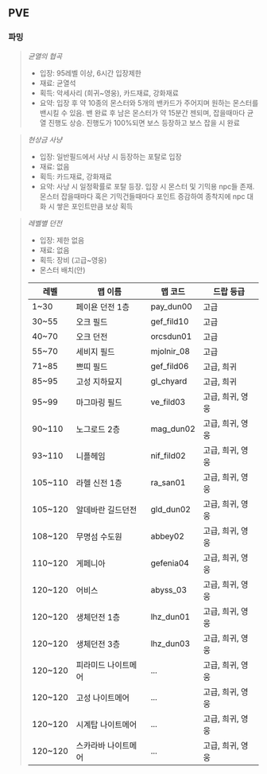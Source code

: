 ## PVE



### 파밍

> *균열의 협곡*
> - 입장: 95레벨 이상, 6시간 입장제한
> - 재료: 균열석
> - 획득: 악세사리 (희귀~영웅), 카드재료, 강화재료
> - 요약: 입장 후 약 10종의 몬스터와 5개의 밴카드가 주어지며 원하는 몬스터를 밴시킬 수 있음. 밴 완료 후 남은 몬스터가 약 15분간 젠되며, 잡을때마다 균열 진행도 상승. 진행도가 100%되면 보스 등장하고 보스 잡을 시 완료

> *현상금 사냥*
> - 입장: 일반필드에서 사냥 시 등장하는 포탈로 입장
> - 재료: 없음
> - 획득: 카드재료, 강화재료
> - 요약: 사냥 시 일정확률로 포탈 등장. 입장 시 몬스터 및 기믹용 npc들 존재. 몬스터 잡을때마다 혹은 기믹건들때마다 포인트 증감하여 종착지에 npc 대화 시 쌓은 포인트만큼 보상 획득

> *레벨별 던전*
> - 입장: 제한 없음
> - 재료: 없음
> - 획득: 장비 (고급~영웅)
> - 몬스터 배치(안)
> 
>| 레벨  | 맵 이름 | 맵 코드 | 드랍 등급 |
>|---|---|---|---|
>| 1~30  | 페이욘 던전 1층 | pay_dun00 | 고급 |
>| 30~55 | 오크 필드 | gef_fild10 | 고급 |
>| 40~70 | 오크 던전 | orcsdun01 | 고급 |
>| 55~70 | 세비지 필드 | mjolnir_08 | 고급 |
>| 71~85 | 쁘띠 필드 | gef_fild06 | 고급, 희귀 |
>| 85~95 | 고성 지하묘지 | gl_chyard | 고급, 희귀 |
>| 95~99 | 마그마링 필드 | ve_fild03 | 고급, 희귀, 영웅 |
>| 90~110 | 노그로드 2층 | mag_dun02 | 고급, 희귀, 영웅 |
>| 93~110 | 니플헤임 | nif_fild02 | 고급, 희귀, 영웅 |
>| 105~110 | 라헬 신전 1층 | ra_san01 | 고급, 희귀, 영웅 |
>| 105~120 | 알데바란 길드던전 | gld_dun02 | 고급, 희귀, 영웅 |
>| 108~120 | 무명섬 수도원 | abbey02 | 고급, 희귀, 영웅 |
>| 110~120 | 게페니아 | gefenia04 | 고급, 희귀, 영웅 |
>| 120~120 | 어비스 | abyss_03 | 고급, 희귀, 영웅 |
>| 120~120 | 생체던전 1층 | lhz_dun01 | 고급, 희귀, 영웅 |
>| 120~120 | 생체던전 3층 | lhz_dun03 | 고급, 희귀, 영웅 |
>| 120~120 | 피라미드 나이트메어 | ... | 고급, 희귀, 영웅 |
>| 120~120 | 고성 나이트메어 | ... | 고급, 희귀, 영웅 |
>| 120~120 | 시계탑 나이트메어 | ... | 고급, 희귀, 영웅 |
>| 120~120 | 스카라바 나이트메어 | ... | 고급, 희귀, 영웅 |

